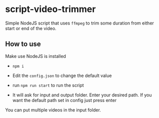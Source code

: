 # script-video-trimmer
Simple NodeJS script that uses `ffmpeg` to trim some duration from either start or end of the video.

## How to use
Make use NodeJS is installed

- `npm i`

- Edit the `config.json` to change the default value

- run `npm run start` to run the script

- It will ask for input and output folder. Enter your desired path. If you want the default path set in config just press enter

You can put multiple videos in the input folder.